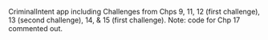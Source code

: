 
CriminalIntent app including Challenges from Chps 9, 11, 12 (first challenge), 13 (second challenge), 14, & 15 (first challenge). Note: code for Chp 17 commented out.
